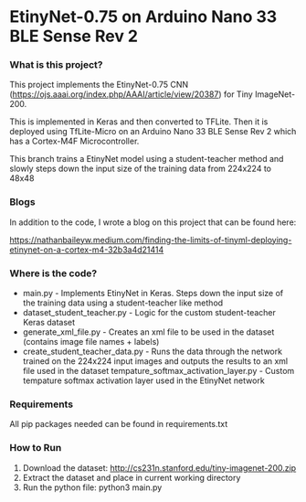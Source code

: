 # EtinyNet-0.75 on Arduino Nano 33 BLE Sense Rev 2

### What is this project?

This project implements the EtinyNet-0.75 CNN (https://ojs.aaai.org/index.php/AAAI/article/view/20387) for Tiny ImageNet-200. 

This is implemented in Keras and then converted to TFLite. Then it is deployed using TfLite-Micro on an Arduino Nano 33 BLE Sense Rev 2 which has a Cortex-M4F Microcontroller.

This branch trains a EtinyNet model using a student-teacher method and slowly steps down the input size of the training data from 224x224 to 48x48

### Blogs

In addition to the code, I wrote a blog on this project that can be found here:

https://nathanbaileyw.medium.com/finding-the-limits-of-tinyml-deploying-etinynet-on-a-cortex-m4-32b3a4d21414

### Where is the code?

* main.py - Implements EtinyNet in Keras. Steps down the input size of the training data using a student-teacher like method
* dataset_student_teacher.py - Logic for the custom student-teacher Keras dataset
* generate_xml_file.py - Creates an xml file to be used in the dataset (contains image file names + labels)
* create_student_teacher_data.py - Runs the data through the network trained on the 224x224 input images and outputs the results to an xml file used in the dataset
tempature_softmax_activation_layer.py - Custom tempature softmax activation layer used in the EtinyNet network


### Requirements

All pip packages needed can be found in requirements.txt

### How to Run

1. Download the dataset: http://cs231n.stanford.edu/tiny-imagenet-200.zip
2. Extract the dataset and place in current working directory
3. Run the python file: python3 main.py
